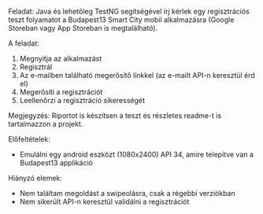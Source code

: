 Feladat:
Java és lehetőleg TestNG segítségével írj kérlek egy regisztrációs teszt folyamatot a Budapest13 Smart City mobil alkalmazásra (Google Storeban vagy App Storeban is megtalálható).

A feladat:
1. Megnyitja az alkalmazást
2. Regisztrál
3. Az e-mailben található megerősítő linkkel (az e-mailt API-n keresztül érd el)
4. Megerősíti a regisztrációt
5. Leellenőrzi a regisztráció sikerességét

Megjegyzés: Riportot is készítsen a teszt és részletes readme-t is tartalmazzon a projekt.

Előfeltételek:
- Emulálni egy android eszközt (1080x2400) API 34, amire telepítve van a Budapest13 applikáció

Hiányzó elemek:
- Nem találtam megoldást a swipeolásra, csak a régebbi verziókban
- Nem sikerült API-n keresztül validálni a regisztrációt
